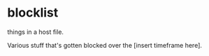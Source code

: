 # blocklist
things in a host file.

Various stuff that's gotten blocked over the [insert timeframe here].     
